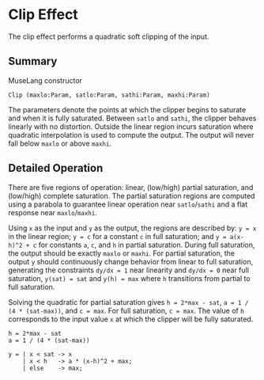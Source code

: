 Clip Effect
===========

The clip effect performs a quadratic soft clipping of the input. 

## Summary

MuseLang constructor

    Clip (maxlo:Param, satlo:Param, sathi:Param, maxhi:Param)

The parameters denote the points at which the clipper begins to saturate and
when it is fully saturated. Between `satlo` and `sathi`, the clipper behaves
linearly with no distortion. Outside the linear region incurs saturation
where quadratic interpolation is used to compute the output. The output will
never fall below `maxlo` or above `maxhi`.

## Detailed Operation

There are five regions of operation: linear, (low/high) partial saturation,
and (low/high) complete saturation. The partial saturation regions are
computed using a parabola to guarantee linear operation near `satlo`/`sathi`
and a flat response near `maxlo`/`maxhi`.

Using `x` as the input and `y` as the output, the regions are described by:
`y = x` in the linear region; `y = c` for a constant `c` in full saturation;
and `y = a(x-h)^2 + c` for constants `a`, `c`, and `h` in partial saturation.
During full saturation, the output should be exactly `maxlo` or `maxhi`. For
partial saturation, the output `y` should continuously change behavior from
linear to full saturation, generating the constraints `dy/dx = 1` near
linearity and `dy/dx = 0` near full saturation, `y(sat) = sat` and `y(h) =
max` where `h` transitions from partial to full saturation.

Solving the quadratic for partial saturation gives `h = 2*max - sat`, `a = 1 /
(4 * (sat-max))`, and `c = max`. For full saturation, `c = max`. The value of
`h` corresponds to the input value `x` at which the clipper will be fully
saturated.
 
    h = 2*max - sat
    a = 1 / (4 * (sat-max))

    y = | x < sat -> x
        | x < h   -> a * (x-h)^2 + max;
        | else    -> max;
